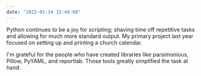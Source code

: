 ```yaml
---
date: "2022-01-14 15:40:00"
---
```


Python continues to be a joy for scripting; shaving time off repetitive tasks and allowing for much more 
standard output. My primary project last year focused on setting up and printing a church calendar.

I'm grateful for the people who have created libraries like parsimonious, Pillow, PyYAML, and reportlab. Those 
tools greatly simplified the task at hand.
